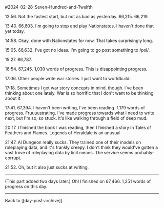 #2024-02-28-Seven-Hundred-and-Twelfth

12:56.  Not the fastest start, but not as bad as yesterday.  66,215.  66,219.

13:40.  66,603.  I'm going to stop and play Nationstates.  I haven't done that yet today.

14:58.  Okay, done with Nationstates for now.  That takes surprisingly long.

15:05.  66,632.  I've got no ideas.  I'm going to go post something to /pol/.

15:27.  66,787.

16:54.  67,245.  1,030 words of progress.  This is disappointing progress.

17:06.  Other people write war stories.  I just want to worldbuild.

17:18.  Sometimes I get war story concepts in mind, though.  I've been thinking about one lately.  War is so horrific that I don't want to be thinking about it.

17:41.  67,394.  I haven't been writing, I've been reading.  1,179 words of progress.  Fruuuustrating.  I've made progress towards what I need to write next, but I'm so, so stuck.  It's like walking through a field of deep mud.

20:17.  I finished the book I was reading, then I finished a story in Tales of Feathers and Flames.  Legends of Heraldale is an unusual 

21:47.  AI Dungeon really sucks.  They trained one of their models on roleplaying data, and it's frankly creepy.  I don't think they would've gotten a vast trove of roleplaying data by licit means.  The service seems probably-corrupt.

21:52.  Oh, but it also just sucks at writing.

---
(This part added two days later.)  Oh!  I finished on 67,466.  1,251 words of progress on this day.

---
Back to [[day-post-archive]]